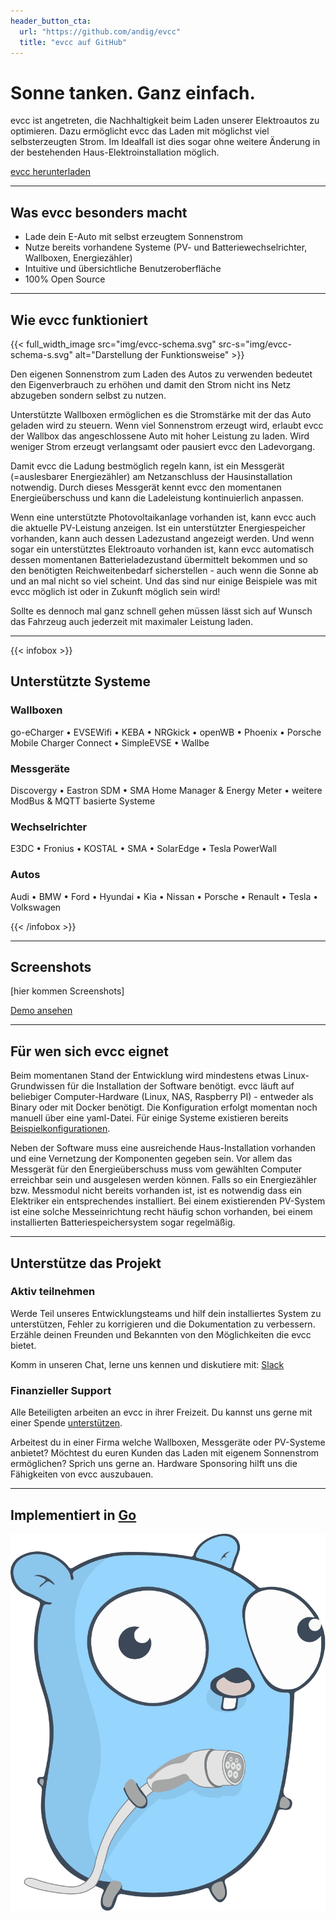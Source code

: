 ```yaml
---
header_button_cta:
  url: "https://github.com/andig/evcc"
  title: "evcc auf GitHub"
---
```


# Sonne tanken. Ganz einfach.

evcc ist angetreten, die Nachhaltigkeit beim Laden unserer Elektroautos zu optimieren. Dazu ermöglicht evcc das Laden mit möglichst viel selbsterzeugten Strom. Im Idealfall ist dies sogar ohne weitere Änderung in der bestehenden Haus-Elektroinstallation möglich.

[evcc herunterladen](https://github.com/andig/evcc)

---

## Was evcc besonders macht

- Lade dein E-Auto mit selbst erzeugtem Sonnenstrom
- Nutze bereits vorhandene Systeme (PV- und Batteriewechselrichter, Wallboxen, Energiezähler)
- Intuitive und übersichtliche Benutzeroberfläche
- 100% Open Source

---

## Wie evcc funktioniert

{{< full_width_image src="img/evcc-schema.svg" src-s="img/evcc-schema-s.svg" alt="Darstellung der Funktionsweise" >}}

Den eigenen Sonnenstrom zum Laden des Autos zu verwenden bedeutet den Eigenverbrauch zu erhöhen und damit den Strom nicht ins Netz abzugeben sondern selbst zu nutzen.

Unterstützte Wallboxen ermöglichen es die Stromstärke mit der das Auto geladen wird zu steuern. Wenn viel Sonnenstrom erzeugt wird, erlaubt evcc der Wallbox das angeschlossene Auto mit hoher Leistung zu laden. Wird weniger Strom erzeugt verlangsamt oder pausiert evcc den Ladevorgang.

Damit evcc die Ladung bestmöglich regeln kann, ist ein Messgerät (=auslesbarer Energiezähler) am Netzanschluss der Hausinstallation notwendig. Durch dieses Messgerät kennt evcc den momentanen Energieüberschuss und kann die Ladeleistung kontinuierlich anpassen.

Wenn eine unterstützte Photovoltaikanlage vorhanden ist, kann evcc auch die aktuelle PV-Leistung anzeigen. Ist ein unterstützter Energiespeicher vorhanden, kann auch dessen Ladezustand angezeigt werden. Und wenn sogar ein unterstütztes Elektroauto vorhanden ist, kann evcc automatisch dessen momentanen Batterieladezustand übermittelt bekommen und so den benötigten Reichweitenbedarf sicherstellen - auch wenn die Sonne ab und an mal nicht so viel scheint. Und das sind nur einige Beispiele was mit evcc möglich ist oder in Zukunft möglich sein wird!

Sollte es dennoch mal ganz schnell gehen müssen lässt sich auf Wunsch das Fahrzeug auch jederzeit mit maximaler Leistung laden.

---

{{< infobox >}}

## Unterstützte Systeme

### Wallboxen

go-eCharger • EVSEWifi • KEBA • NRGkick • openWB • Phoenix • Porsche Mobile Charger Connect • SimpleEVSE • Wallbe

### Messgeräte

Discovergy • Eastron SDM • SMA Home Manager & Energy Meter • weitere ModBus & MQTT basierte Systeme

### Wechselrichter

E3DC • Fronius • KOSTAL • SMA • SolarEdge • Tesla PowerWall

### Autos

Audi • BMW • Ford • Hyundai • Kia • Nissan • Porsche • Renault • Tesla • Volkswagen

{{< /infobox >}}

---

## Screenshots

[hier kommen Screenshots]

[Demo ansehen](https://demo.evcc.io/)

---

## Für wen sich evcc eignet

Beim momentanen Stand der Entwicklung wird mindestens etwas Linux-Grundwissen für die Installation der Software benötigt. evcc läuft auf beliebiger Computer-Hardware (Linux, NAS, Raspberry PI) - entweder als Binary oder mit Docker benötigt. Die Konfiguration erfolgt momentan noch manuell über eine yaml-Datei. Für einige Systeme existieren bereits [Beispielkonfigurationen](https://github.com/andig/evcc-config).

Neben der Software muss eine ausreichende Haus-Installation vorhanden und eine Vernetzung der Komponenten gegeben sein.
Vor allem das Messgerät für den Energieüberschuss muss vom gewählten Computer erreichbar sein und ausgelesen werden können. Falls so ein Energiezähler bzw. Messmodul nicht bereits vorhanden ist, ist es notwendig dass ein Elektriker ein entsprechendes installiert. Bei einem existierenden PV-System ist eine solche Messeinrichtung recht häufig schon vorhanden, bei einem installierten Batteriespeichersystem sogar regelmäßig.

---

## Unterstütze das Projekt

### Aktiv teilnehmen

Werde Teil unseres Entwicklungsteams und hilf dein installiertes System zu unterstützen, Fehler zu korrigieren und die Dokumentation zu verbessern.
Erzähle deinen Freunden und Bekannten von den Möglichkeiten die evcc bietet.

Komm in unseren Chat, lerne uns kennen und diskutiere mit: [Slack](https://join.slack.com/t/evccgroup/shared_invite/zt-fw52e6lt-tdazCp1LPdPlYuKz3PvTAw)

### Finanzieller Support

Alle Beteiligten arbeiten an evcc in ihrer Freizeit. Du kannst uns gerne mit einer Spende [unterstützen](https://github.com/sponsors/andig).

Arbeitest du in einer Firma welche Wallboxen, Messgeräte oder PV-Systeme anbietet? Möchtest du euren Kunden das Laden mit eigenem Sonnenstrom ermöglichen? Sprich uns gerne an. Hardware Sponsoring hilft uns die Fähigkeiten von evcc auszubauen.

---

## Implementiert in [Go](https://golang.org)

![EVCC Gopher](img/ccs-gopher.svg)

